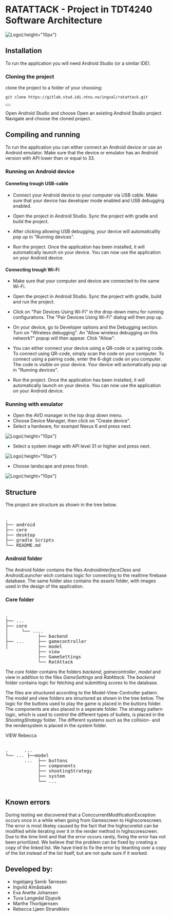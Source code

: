 # RATATTACK - Project in TDT4240 Software Architecture

![Logo](assets/readme/readmelogo.png){:height="10px"}

## Installation 
To run the application you will need Android Studio (or a similar IDE). 

### Cloning the project
clone the project to a folder of your choosing:

<pre><code id="git-clone-command">git clone https://gitlab.stud.idi.ntnu.no/ingval/ratattack.git</code></pre>
<button class="btn" data-clipboard-target="#git-clone-command"></button>

<script src="https://cdnjs.cloudflare.com/ajax/libs/clipboard.js/2.0.8/clipboard.min.js"></script>
<script>
    var clipboard = new ClipboardJS('.btn');
</script>

Open Android Studio and choose Open an existing Android Studio project. Navigate and choose the cloned project.

## Compiling and running

To run the application you can either connect an Android device or use an Android emulator. Make sure that the device or emulator has an Android version with API lower than or equal to 33. 

### Running on Android device
#### Conneting trough USB-cable
-  Connect your Android device to your computer via USB cable. Make sure that your device has developer mode enabled and USB debugging enabled.

- Open the project in Android Studio. Sync the project with gradle and build the project.

- After clicking allowing USB debugging, your device will automaticallly pop up in "Running devices".

- Run the project. Once the application has been installed, it will automatically launch on your device. You can now use the application on your Android device.


#### Connecting trough Wi-Fi
- Make sure that your computer and device are connected to the same Wi-Fi.

- Open the project in Android Studio. Sync the project with gradle, build and run the project. 

- Click on "Pair Devices Using Wi-Fi" in the drop-down menu for running configurations. The "Pair Devices Using Wi-Fi" dialog will then pop up.

- On your device, go to Developer options and the Debugging section. Turn on "Wireless debugging". An "Allow wireless debugging on this network?" popup will then appear. Click "Allow".

- You can either connect your device using a QR-code or a pairing code. To connect using QR-code, simply scan the code on your computer. To connect using a pairing code, enter the 6-digit code on you computer. The code is visible on your device. Your device will automatically pop up in "Running devices".

- Run the project. Once the application has been installed, it will automatically launch on your device. You can now use the application on your Android device.



### Running with emulator

- Open the AVD manager in the top drop down menu.
- Choose Device Manager, then click on "Create device".
- Select a hardware, for exampel Nexus 6 and press next.

![Logo](assets/readme/hardware.png){:height="10px"}

- Select a system image with API level 31 or higher and press next.

![Logo](assets/readme/systemimage.png){:height="10px"}

- Choose landscape and press finish.

![Logo](assets/readme/androidvirtualdevice.png){:height="10px"}


## Structure
The project are structure as shown in the tree below.
<pre> 
.
├── android                 
├── core                                   
├── desktop                    
├── gradle Scripts
└── README.md
</pre>

### Android folder
The Android folder contains the files *AndroidinterfaceClass* and *AndroidLauncher* wich contains logic for connecting to the realtime firebase database. The same folder also contains the *assets* folder, with images used in the design of the application. 

### Core folder
<pre> 
.
├── ...
├── core                    
│     └── ....
│           ├── backend
├── ...     ├── gamecontroller
│           ├── model            
            ├── view
            ├── GameSettings
            └── RatAttack
</pre>
The *core* folder contains the folders *backend*, *gamecontroller*, *model* and view in addition to the files *GameSettings* and *RatAttack*. The *backend* folder contains logic for fetching and submitting scores to the database.

The files are structured according to the Model-View-Controller pattern. The model and view folders are structured as shown in the tree below. The logic for the buttons used to play the game is placed in the buttons folder. The components are also placed in a seperate folder. The strategy pattern logic, which is used to control the different types of bullets, is placed in the *ShootingStrategy* folder. The different systems such as the collision- and the rendersystem is placed in the *system* folder. 

VIEW Rebecca

<pre> 
.      ...
└── ... ├──model 
       ...  ├── buttons                 
            ├── components     
            ├── shootingStrategy            
            ├── system
            └── ...
        
</pre>


## Known errors
During testing we discovered that a ConccurrentModificationException occurs once in a while when going from Gamescreen to Highscorescreen. The error is most likeley caused by the fact that the highscorelist can be modified while iterating over it in the render method in highscorescreen. Due to the time limit and that the error occurs rarely, fixing the error has not been prioritized. We believe that the problem can be fixed by creating a copy of the linked list. We have tried to fix the error by iteariting over a copy of the list instead of the list itself, but are not quite sure if it worked.

## Developed by:
- Ingebjørg Semb Tørresen
- Ingvild Almåsbakk
- Eva Anette Johansen
- Tuva Langedal Djupvik
- Marthe Thorbjørnsen
- Rebecca Ljøen Strandkleiv

